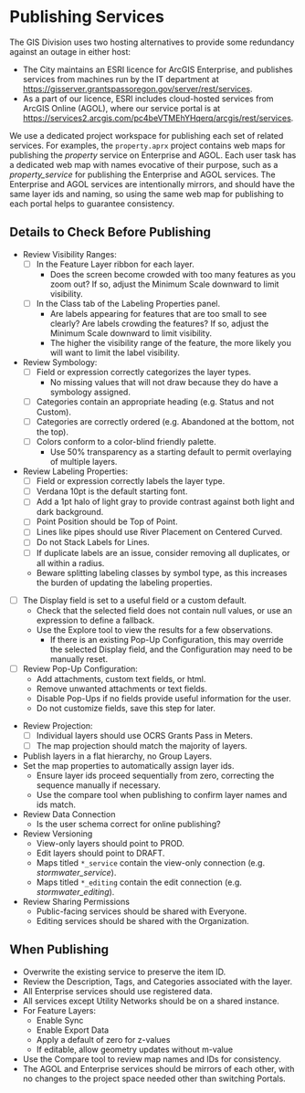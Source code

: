 # Publishing Services

The GIS Division uses two hosting alternatives to provide some redundancy against an outage in either host:

- The City maintains an ESRI licence for ArcGIS Enterprise, and publishes services from machines run by the IT department at <https://gisserver.grantspassoregon.gov/server/rest/services>.
- As a part of our licence, ESRI includes cloud-hosted services from ArcGIS Online (AGOL), where our service portal is at <https://services2.arcgis.com/pc4beVTMEhYHqerq/arcgis/rest/services>.

We use a dedicated project workspace for publishing each set of related services. For examples, the `property.aprx` project contains web maps for publishing the _property_ service on Enterprise and AGOL. Each user task has a dedicated web map with names evocative of their purpose, such as a _property_service_ for publishing the Enterprise and AGOL services. The Enterprise and AGOL services are intentionally mirrors, and should have the same layer ids and naming, so using the same web map for publishing to each portal helps to guarantee consistency.

## Details to Check Before Publishing

- Review Visibility Ranges:
  - [ ] In the Feature Layer ribbon for each layer.
    - Does the screen become crowded with too many features as you zoom out? If so, adjust the Minimum Scale downward to limit visibility.
  - [ ] In the Class tab of the Labeling Properties panel.
    - Are labels appearing for features that are too small to see clearly? Are labels crowding the features? If so, adjust the Minimum Scale downward to limit visibility.
    - The higher the visibility range of the feature, the more likely you will want to limit the label visibility.
- Review Symbology:
  - [ ] Field or expression correctly categorizes the layer types.
    - No missing values that will not draw because they do have a symbology assigned.
  - [ ] Categories contain an appropriate heading (e.g. Status and not Custom).
  - [ ] Categories are correctly ordered (e.g. Abandoned at the bottom, not the top).
  - [ ] Colors conform to a color-blind friendly palette.
    - Use 50% transparency as a starting default to permit overlaying of multiple layers.
- Review Labeling Properties:
  - [ ] Field or expression correctly labels the layer type.
  - [ ] Verdana 10pt is the default starting font.
  - [ ] Add a 1pt halo of light gray to provide contrast against both light and dark background.
  - [ ] Point Position should be Top of Point.
  - [ ] Lines like pipes should use River Placement on Centered Curved.
  - [ ] Do not Stack Labels for Lines.
  - [ ] If duplicate labels are an issue, consider removing all duplicates, or all within a radius.
  - Beware splitting labeling classes by symbol type, as this increases the burden of updating the labeling properties.
- [ ] The Display field is set to a useful field or a custom default.
  - Check that the selected field does not contain null values, or use an expression to define a fallback.
  - Use the Explore tool to view the results for a few observations.
    - If there is an existing Pop-Up Configuration, this may override the selected Display field, and the Configuration may need to be manually reset.
- [ ] Review Pop-Up Configuration:
  - Add attachments, custom text fields, or html.
  - Remove unwanted attachments or text fields.
  - Disable Pop-Ups if no fields provide useful information for the user.
  - Do not customize fields, save this step for later.
- Review Projection:
  - [ ] Individual layers should use OCRS Grants Pass in Meters.
  - [ ] The map projection should match the majority of layers.
- Publish layers in a flat hierarchy, no Group Layers.
- Set the map properties to automatically assign layer ids.
  - Ensure layer ids proceed sequentially from zero, correcting the sequence manually if necessary.
  - Use the compare tool when publishing to confirm layer names and ids match.
- Review Data Connection
  - Is the user schema correct for online publishing?
- Review Versioning
  - View-only layers should point to PROD.
  - Edit layers should point to DRAFT.
  - Maps titled `*_service` contain the view-only connection (e.g. _stormwater_service_).
  - Maps titled `*_editing` contain the edit connection (e.g. _stormwater_editing_).
- Review Sharing Permissions
  - Public-facing services should be shared with Everyone.
  - Editing services should be shared with the Organization.

## When Publishing

- Overwrite the existing service to preserve the item ID.
- Review the Description, Tags, and Categories associated with the layer.
- All Enterprise services should use registered data.
- All services except Utility Networks should be on a shared instance.
- For Feature Layers:
  - Enable Sync
  - Enable Export Data
  - Apply a default of zero for z-values
  - If editable, allow geometry updates without m-value
- Use the Compare tool to review map names and IDs for consistency.
- The AGOL and Enterprise services should be mirrors of each other, with no changes to the project space needed other than switching Portals.
